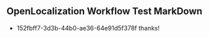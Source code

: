 ## OpenLocalization Workflow Test MarkDown
* 152fbff7-3d3b-44b0-ae36-64e91d5f378f 
thanks!<!--HONumber=Mar16_HO3-->

